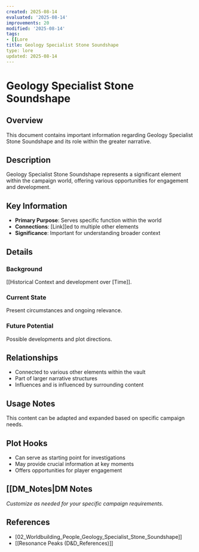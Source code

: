 ```yaml
---
created: 2025-08-14
evaluated: '2025-08-14'
improvements: 20
modified: '2025-08-14'
tags:
- [[Lore
title: Geology Specialist Stone Soundshape
type: lore
updated: 2025-08-14
---
```


# Geology Specialist Stone Soundshape

## Overview
This document contains important information regarding Geology Specialist Stone Soundshape and its role within the greater narrative.

## Description
Geology Specialist Stone Soundshape represents a significant element within the campaign world, offering various opportunities for engagement and development.

## Key Information
- **Primary Purpose**: Serves specific function within the world
- **Connections**: [Link]]ed to multiple other elements
- **Significance**: Important for understanding broader context

## Details
### Background
[[Historical Context and development over [Time]].

### Current State
Present circumstances and ongoing relevance.

### Future Potential
Possible developments and plot directions.

## Relationships
- Connected to various other elements within the vault
- Part of larger narrative structures
- Influences and is influenced by surrounding content

## Usage Notes
This content can be adapted and expanded based on specific campaign needs.

## Plot Hooks
- Can serve as starting point for investigations
- May provide crucial information at key moments
- Offers opportunities for player engagement

## [[DM_Notes|DM Notes
*Customize as needed for your specific campaign requirements.*

## References

- [02_Worldbuilding_People_Geology_Specialist_Stone_Soundshape]]
- [[Resonance Peaks (D&D_References)]]
